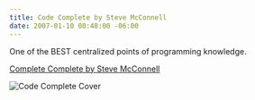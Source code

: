 ```yaml
---
title: Code Complete by Steve McConnell
date: 2007-01-10 00:48:00 -06:00
---
```


One of the BEST centralized points of programming knowledge.

[Complete Complete by Steve McConnell](http://www.amazon.com/Code-Complete-Second-Steve-McConnell/dp/0735619670/sr%3d1-1/qid%3d1168347458/ref%3dpd_bbs_sr_1/105-8994370-6387607%3fie%3dUTF8%26s%3dbooks)

![Code Complete Cover](http://images.bestwebbuys.com/muze/books/70/0735619670.jpg)
